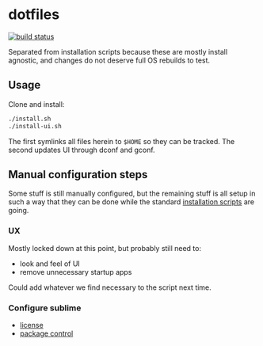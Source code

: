 # dotfiles
[![build status](https://secure.travis-ci.org/clux/dotfiles.svg)](http://travis-ci.org/clux/dotfiles)

Separated from installation scripts because these are mostly install agnostic, and changes do not deserve full OS rebuilds to test.

## Usage
Clone and install:

```sh
./install.sh
./install-ui.sh
```

The first symlinks all files herein to `$HOME` so they can be tracked. The second updates UI through dconf and gconf.

## Manual configuration steps
Some stuff is still manually configured, but the remaining stuff is all setup in such a way that they can be done while the standard [installation scripts](https://github.com/clux/dotclux) are going.

### UX
Mostly locked down at this point, but probably still need to:

- look and feel of UI
- remove unnecessary startup apps

Could add whatever we find necessary to the script next time.

### Configure sublime

- [license](https://mail.google.com/mail/u/0/#search/sublime+license/13a942d72a211e81)
- [package control](https://packagecontrol.io/installation)
